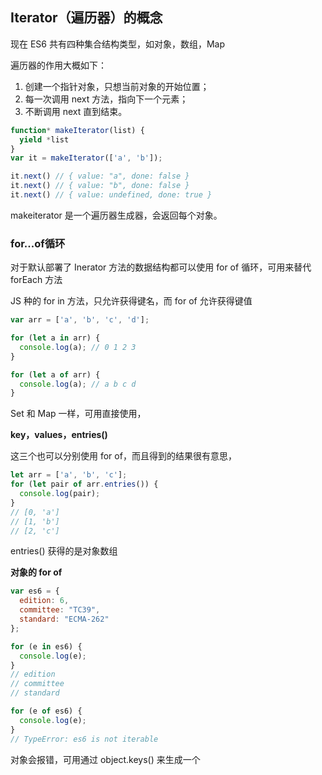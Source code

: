 ## Iterator（遍历器）的概念
现在 ES6 共有四种集合结构类型，如对象，数组，Map

遍历器的作用大概如下：

1. 创建一个指针对象，只想当前对象的开始位置；
2. 每一次调用 next 方法，指向下一个元素；
3. 不断调用 next 直到结束。
```javascript
function* makeIterator(list) {
  yield *list
}
var it = makeIterator(['a', 'b']);

it.next() // { value: "a", done: false }
it.next() // { value: "b", done: false }
it.next() // { value: undefined, done: true }
```
makeiterator 是一个遍历器生成器，会返回每个对象。

### for...of循环
对于默认部署了 Inerator 方法的数据结构都可以使用 for of 循环，可用来替代 forEach 方法

JS 种的 for in 方法，只允许获得键名，而 for of 允许获得键值
```javascript
var arr = ['a', 'b', 'c', 'd'];

for (let a in arr) {
  console.log(a); // 0 1 2 3
}

for (let a of arr) {
  console.log(a); // a b c d
}
```

Set 和 Map 一样，可用直接使用，

**key，values，entries()**

这三个也可以分别使用 for of，而且得到的结果很有意思，
```javascript
let arr = ['a', 'b', 'c'];
for (let pair of arr.entries()) {
  console.log(pair);
}
// [0, 'a']
// [1, 'b']
// [2, 'c']
```
entries() 获得的是对象数组

**对象的 for of**
```javascript
var es6 = {
  edition: 6,
  committee: "TC39",
  standard: "ECMA-262"
};

for (e in es6) {
  console.log(e);
}
// edition
// committee
// standard

for (e of es6) {
  console.log(e);
}
// TypeError: es6 is not iterable
```
对象会报错，可用通过 object.keys() 来生成一个

